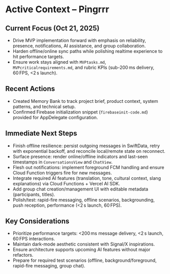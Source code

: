 # Active Context – Pingrrr

## Current Focus (Oct 21, 2025)
- Drive MVP implementation forward with emphasis on reliability, presence, notifications, AI assistance, and group collaboration.
- Harden offline/online sync paths while polishing realtime experience to hit performance targets.
- Ensure work stays aligned with `MVPtasks.md`, `MVPcriticalrequirements.md`, and rubric KPIs (sub-200 ms delivery, 60 FPS, <2 s launch).

## Recent Actions
- Created Memory Bank to track project brief, product context, system patterns, and technical setup.
- Confirmed Firebase initialization snippet (`firebaseinit-code.md`) provided for AppDelegate configuration.

## Immediate Next Steps
- Finish offline resilience: persist outgoing messages in SwiftData, retry with exponential backoff, and reconcile local/remote state on reconnect.
- Surface presence: render online/offline indicators and last-seen timestamps in `ConversationsView` and `ChatView`.
- Flesh out notifications: implement foreground FCM handling and ensure Cloud Function triggers fire for new messages.
- Integrate required AI features (translation, tone, cultural context, slang explanations) via Cloud Functions + Vercel AI SDK.
- Add group chat creation/management UI with editable metadata (participants, titles).
- Polish/test: rapid-fire messaging, offline scenarios, backgrounding, push reception, performance (<2 s launch, 60 FPS).

## Key Considerations
- Prioritize performance targets: <200 ms message delivery, <2 s launch, 60 FPS interactions.
- Maintain dark-mode aesthetic consistent with Signal/X inspirations.
- Ensure architecture supports upcoming AI features without major refactors.
- Prepare for required test scenarios (offline, background/foreground, rapid-fire messaging, group chat).

